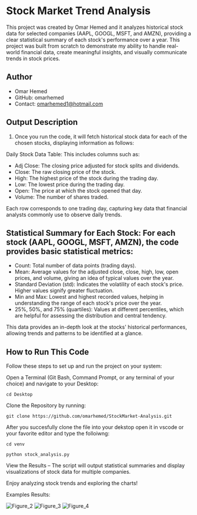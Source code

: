 # Stock Market Trend Analysis 

This project was created by Omar Hemed and it analyzes historical stock data for selected companies (AAPL, GOOGL, MSFT, and AMZN), providing a clear statistical summary of each stock's performance over a year. This project was built from scratch to demonstrate my ability to handle real-world financial data, create meaningful insights, and visually communicate trends in stock prices.


## Author
- Omar Hemed
- GitHub: omarhemed
- Contact: omarhemed1@hotmail.com

## Output Description
1. Once you run the code, it will fetch historical stock data for each of the chosen stocks, displaying information as follows:

Daily Stock Data Table: This includes columns such as:

- Adj Close: The closing price adjusted for stock splits and dividends.
- Close: The raw closing price of the stock.
- High: The highest price of the stock during the trading day.
- Low: The lowest price during the trading day.
- Open: The price at which the stock opened that day.
- Volume: The number of shares traded.

Each row corresponds to one trading day, capturing key data that financial analysts commonly use to observe daily trends.

## Statistical Summary for Each Stock: For each stock (AAPL, GOOGL, MSFT, AMZN), the code provides basic statistical metrics:

- Count: Total number of data points (trading days).
- Mean: Average values for the adjusted close, close, high, low, open prices, and volume, giving an idea of typical values over the year.
- Standard Deviation (std): Indicates the volatility of each stock's price. Higher values signify greater fluctuation.
- Min and Max: Lowest and highest recorded values, helping in understanding the range of each stock's price over the year.
- 25%, 50%, and 75% (quartiles): Values at different percentiles, which are helpful for assessing the distribution and central tendency.


This data provides an in-depth look at the stocks' historical performances, allowing trends and patterns to be identified at a glance.

## How to Run This Code
Follow these steps to set up and run the project on your system:

Open a Terminal (Git Bash, Command Prompt, or any terminal of your choice) and navigate to your Desktop:
```
cd Desktop
```
Clone the Repository by running:
```
git clone https://github.com/omarhemed/StockMarket-Analysis.git
```
After you succesfully clone the file into your dekstop open it in vscode or your favorite editor and type the folloiwng: 

```
cd venv
```
```
python stock_analysis.py
```
View the Results – The script will output statistical summaries and display visualizations of stock data for multiple companies.

Enjoy analyzing stock trends and exploring the charts!


Examples Results: 



![Figure_2](https://github.com/user-attachments/assets/b7c03a4e-ae0a-4e24-ade8-bb749f4a3b7a)
![Figure_3](https://github.com/user-attachments/assets/686fb680-a5e3-4166-99cf-6fcef46cc69f)
![Figure_4](https://github.com/user-attachments/assets/568addb1-7e8b-4694-935d-b122273a14dd)









